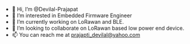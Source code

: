 - 👋 Hi, I’m @Devilal-Prajapat
- 👀 I’m interested in Embedded Firmware Engineer
- 🌱 I’m currently working on LoRawan and BLE.
- 💞️ I’m looking to collaborate on LoRawan based low power end device.
- 📫 You can reach me at prajapti_devilal@yahoo.com 

<!---
Devilal-Prajapat/Devilal-Prajapat is a ✨ special ✨ repository because its `README.md` (this file) appears on your GitHub profile.
You can click the Preview link to take a look at your changes.
--->

